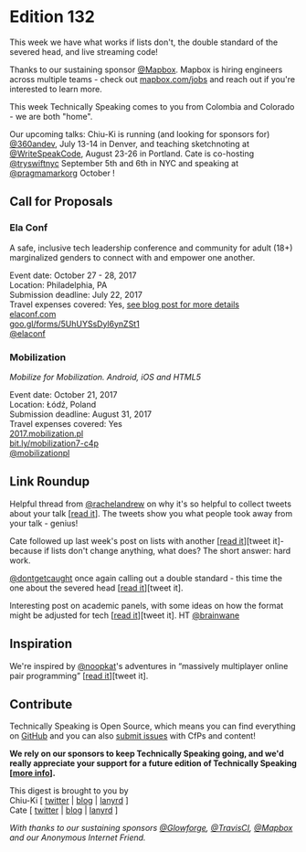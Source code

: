 # Edition 132

This week we have what works if lists don't, the double standard of the severed head, and live streaming code!

Thanks to our sustaining sponsor [@Mapbox](http://twitter.com/mapbox). Mapbox is hiring engineers across multiple teams - check out [mapbox.com/jobs](http://mapbox.com/jobs) and reach out if you're interested to learn more.

This week Technically Speaking comes to you from Colombia and Colorado - we are both "home".

Our upcoming talks: Chiu-Ki is running (and looking for sponsors for) [@360andev](http://twitter.com/360andev), July 13-14 in Denver, and teaching sketchnoting at [@WriteSpeakCode](https://twitter.com/WriteSpeakCode), August 23-26 in Portland. Cate is co-hosting [@tryswiftnyc](http://twitter.com/tryswiftnyc) September 5th and 6th in NYC and speaking at [@pragmamarkorg](http://twitter.com/pragmamarkorg) October !


## Call for Proposals

### Ela Conf
A safe, inclusive tech leadership conference and community for adult (18+) marginalized genders to connect with and empower one another.

Event date: October 27 - 28, 2017  
Location: Philadelphia, PA  
Submission deadline: July 22, 2017  
Travel expenses covered: Yes, [see blog post for more details](https://medium.com/@elaconf/ela-conf-2017-cfp-950b861d0f9e)  
[elaconf.com](http://elaconf.com/)  
[goo.gl/forms/5UhUYSsDyl6ynZSt1](https://goo.gl/forms/5UhUYSsDyl6ynZSt1)  
[@elaconf](https://twitter.com/elaconf)


### Mobilization
*Mobilize for Mobilization. Android, iOS and HTML5*

Event date: October 21, 2017  
Location: Łódź, Poland  
Submission deadline: August 31, 2017  
Travel expenses covered: Yes  
[2017.mobilization.pl](http://2017.mobilization.pl/)  
[bit.ly/mobilization7-c4p](https://bit.ly/mobilization7-c4p)  
[@mobilizationpl](@mobilizationpl)


## Link Roundup

Helpful thread from [@rachelandrew](http://twitter.com/rachelandrew) on why it's so helpful to collect tweets about your talk [[read it](https://twitter.com/rachelandrew/status/881853896905371650)]. The tweets show you what people took away from your talk - genius!

Cate followed up last week's post on lists with another [[read it](https://cate.blog/2017/07/06/if-lists-dont-change-anything-what-does/)][tweet it]- because if lists don't change anything, what does? The short answer: hard work.

[@dontgetcaught](http://twitter.com/dontgetcaught) once again calling out a double standard - this time the one about the severed head [[read it](http://eloquentwoman.blogspot.com.co/2017/07/women-and-power-double-standard-of.html)][tweet it].

Interesting post on academic panels, with some ideas on how the format might be adjusted for tech [[read it](https://kaigou.dreamwidth.org/508623.html)][tweet it]. HT [@brainwane](http://twitter.com/brainwane)

## Inspiration

We're inspired by [@noopkat](http://twitter.com/noopkat)'s adventures in “massively multiplayer online pair programming” [[read it](https://medium.freecodecamp.org/lessons-from-my-first-year-of-live-coding-on-twitch-41a32e2f41c1)][tweet it].  

## Contribute

Technically Speaking is Open Source, which means you can find everything on [GitHub](https://github.com/catehstn/technically-speaking/) and you can also [submit issues](https://github.com/catehstn/technically-speaking/issues/new) with CfPs and content!

**We rely on our sponsors to keep Technically Speaking going, and we'd really appreciate your support for a future edition of Technically Speaking [[more info](http://www.techspeak.email/sponsorship/)].**  


This digest is brought to you by  
Chiu-Ki [ [twitter](https://twitter.com/chiuki) | [blog](http://blog.sqisland.com/) | [lanyrd](http://lanyrd.com/profile/chiuki/) ]  
Cate [ [twitter](https://twitter.com/catehstn) | [blog](http://www.cate.blog/) | [lanyrd](http://lanyrd.com/profile/catehstn/) ]

*With thanks to our sustaining sponsors [@Glowforge](http://twitter.com/glowforge), [@TravisCI](http://twitter.com/travisci), [@Mapbox](http://twitter.com/mapbox) and our Anonymous Internet Friend.*
